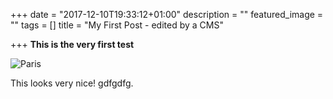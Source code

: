 +++
date = "2017-12-10T19:33:12+01:00"
description = ""
featured_image = ""
tags = []
title = "My First Post - edited by a CMS"

+++
**This is the very first test**

![Paris](/images/gohugo-default-sample-hero-image.jpg "Paris")

This looks very nice! gdfgdfg.